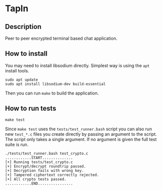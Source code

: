 # TapIn
## Description
Peer to peer encrypted terminal based chat application.

## How to install
You may need to install libsodium directly. Simplest way is using the `apt` install tools.

```shell
sudo apt update
sudo apt install libsodium-dev build-essential
```

Then you can run `make` to build the application.

## How to run tests

```shell
make test
``` 

Since `make test` uses the `tests/test_runner.bash` script you can also run new `test_*.c` files
you create directly by passing an argument to the script. The script only takes a single argument.
If no argument is given the full test suite is run.

```shell
./tests/test_runner.bash test_crypto.c
............START..............
[+] Running tests/test_crypto.c
[+] Encrypt/decrypt roundtrip passed.
[+] Decryption fails with wrong key.
[+] Tampered ciphertext correctly rejected.
[+] All crypto tests passed.
............END................
```
